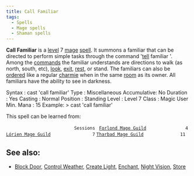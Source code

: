 ```yaml
---
title: Call Familiar
tags:
  - Spells
  - Mage spells
  - Shaman spells
---
```

**Call Familiar** is a [level](level "wikilink") 7
[mage](mage "wikilink") [spell](spell "wikilink"). It summons a familiar
that can be directed to perform simple tasks through the command
'[tell](tell "wikilink") familiar <command>'. Among the
[commands](commands "wikilink") the familiar understands are directions
to walk (as north, south, etc), [look](look "wikilink"),
[exit](exit "wikilink"), [rest](rest "wikilink"), or stand. The
familiars can also be [ordered](order "wikilink") like a regular
[charmie](charm "wikilink") when in the same [room](room "wikilink") as
its owner. All familiars have the ability to see in darkness.

Syntax : cast 'call familiar' Type : Miscellaneous Accumulative: No
Duration : Yes Casting : Normal Position : Standing Level : Level 7
Class : Magic User Min. Mana : 15 Example: \> cast 'call familiar'

This spell can be learned from:

`                          Sessions `
[`Forlond Mage Guild`](Forlond_Mage_Guild "wikilink")`               4`
[`Lórien Mage Guild`](Lórien_Mage_Guild "wikilink")`                7`
[`Tharbad Mage Guild`](Tharbad_Mage_Guild "wikilink")`              11`

## See also:

- [Block Door](Block_Door "wikilink"), [Control
  Weather](Control_Weather "wikilink"), [Create
  Light](Create_Light "wikilink"), [Enchant](Enchant "wikilink"), [Night
  Vision](Night_Vision "wikilink"), [Store](Store "wikilink")
  